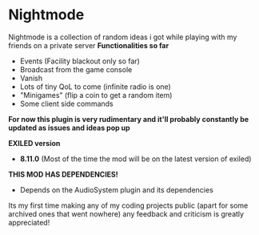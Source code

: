 
# Nightmode

Nightmode is a collection of random ideas i got while playing with my friends on a private server
**Functionalities so far**
- Events (Facility blackout only so far) 
- Broadcast from the game console 
- Vanish 
- Lots of tiny QoL to come (infinite radio is one)
- "Minigames" (flip a coin to get a random item)
- Some client side commands

**For now this plugin is very rudimentary and it'll probably constantly be updated as issues and ideas pop up**

**EXILED version**
- **8.11.0** (Most of the time the mod will be on the latest version of exiled)

**THIS MOD HAS DEPENDENCIES!** 
- Depends on the AudioSystem plugin and its dependencies

Its my first time making any of my coding projects public (apart for some archived ones that went nowhere) any feedback and criticism is greatly appreciated!
